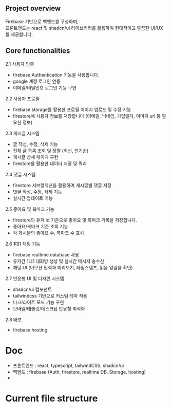 ## Project overview
Firebase 기반으로 백엔드를 구성하며,  
프론트엔드는 react 및 shadcn/ui 라이브러리를 활용하여 현대적이고 깔끔한 UI/UX를 제공합니다.

## Core functionalities

2.1 사용자 인증  
- firebase Authentication 기능을 사용합니다.  
- google 계정 로그인 연동  
- 이메일/비밀번호 로그인 기능 구현  

2.2 사용자 프로필  
- firebase storage를 활용한 프로필 이미지 업로드 및 수정 기능  
- firestore에 사용자 정보를 저장합니다 (이메일, 닉네임, 가입일자, 이미지 uri 등 필요한 정보)  

2.3 게시글 시스템  
- 글 작성, 수정, 삭제 기능  
- 전체 글 목록 조회 및 정렬 (최신, 인기순)  
- 게시글 상세 페이지 구현  
- firestore를 활용한 데이터 저장 및 쿼리  

2.4 댓글 시스템  
- firestore 서브컬렉션을 활용하여 게시글별 댓글 저장  
- 댓글 작성, 수정, 삭제 기능  
- 실시간 업데이트 기능  

2.5 좋아요 및 북마크 기능  
- firestore의 유저 id 기준으로 좋아요 및 북마크 기록을 저장합니다.  
- 좋아요/북마크 기준 조회 기능  
- 각 게시물의 좋아요 수, 북마크 수 표시  

2.6 1대1 채팅 기능  
- firebase realtime database 사용  
- 유저간 1대1 대화방 생성 및 실시간 메시지 송수신  
- 채팅 UI (이모션 입력과 미리보기, 타임스탬프, 읽음 알림을 확인)  

2.7 반응형 UI 및 디자인 시스템  
- shadcn/ui 컴포넌트  
- tailwindcss 기반으로 커스텀 테마 적용  
- 다크/라이트 모드 기능 구현  
- 모바일/태블릿/데스크탑 반응형 최적화  

2.8 배포  
- firebase hosting

# Doc

- 프론트엔드 : react, typescript, tailwindCSS, shadcn/ui
- 백엔드 : firebase (Auth, firestore, realtime DB, Storage, hosting)
-

# Current file structure